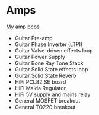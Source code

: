 # Amps
My amp pcbs
- Guitar Pre-amp
- Guitar Phase Inverter (LTPI)
- Guitar Valve-driven effects loop
- Guitar Power Supply
- Guitar Bone Ray Tone Stack
- Guitar Solid State effects loop
- Guitar Solid State Reverb
- HiFi PCL82 SE board
- HiFi Maida Regulator
- HiFi 5V supply and mains relay
- General MOSFET breakout
- General TO220 breakout